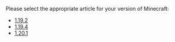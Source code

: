 Please select the appropriate article for your version of Minecraft:
- [1.19.2](fabric_1.19.2_client_installation.md)
- [1.19.4](fabric_1.19.4_client_installation.md)
- [1.20.1](fabric_1.20.1_client_installation.md)